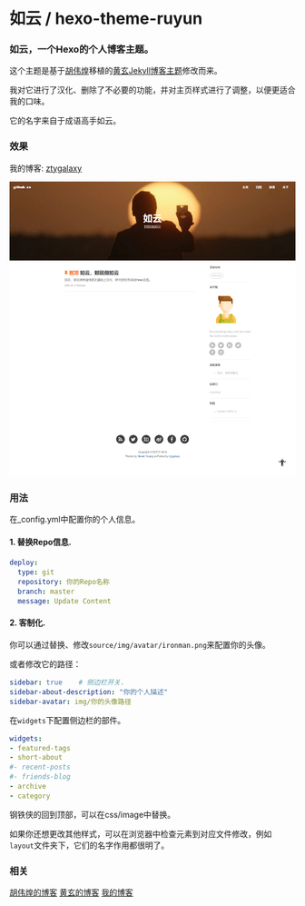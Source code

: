#  如云 / hexo-theme-ruyun
### 如云，一个Hexo的个人博客主题。

这个主题是基于[胡伟煌](http://www.huweihuang.com/)移植的[黄玄Jekyll博客主题](https://github.com/Huxpro/huxpro.github.io)修改而来。

我对它进行了汉化、删除了不必要的功能，并对主页样式进行了调整，以便更适合我的口味。

它的名字来自于成语高手如云。

### 效果
我的博客: [ztygalaxy](https://ztygalaxy.github.io)

![demo](demo.png)

### 用法

在_config.yml中配置你的个人信息。

#### 1. 替换Repo信息.

```yml
deploy:
  type: git
  repository: 你的Repo名称
  branch: master
  message: Update Content
```

#### 2. 客制化.

你可以通过替换、修改`source/img/avatar/ironman.png`来配置你的头像。

或者修改它的路径：

```yml
sidebar: true    # 侧边栏开关.
sidebar-about-description: "你的个人描述"
sidebar-avatar: img/你的头像路径
```

在`widgets`下配置侧边栏的部件。

```yml
widgets:
- featured-tags
- short-about
#- recent-posts
#- friends-blog
- archive
- category
```

钢铁侠的回到顶部，可以在css/image中替换。

如果你还想更改其他样式，可以在浏览器中检查元素到对应文件修改，例如`layout`文件夹下，它们的名字作用都很明了。

### 相关

[胡伟煌的博客](http://www.huweihuang.com/)    [黄玄的博客]( http://huangxuan.me/ )    [我的博客](https://ztygalaxy.github.io)